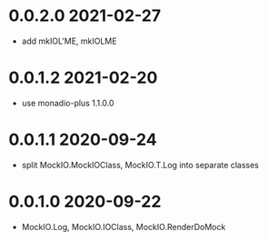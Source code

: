 0.0.2.0 2021-02-27
==================
- add mkIOL'ME, mkIOLME

0.0.1.2 2021-02-20
==================
- use monadio-plus 1.1.0.0

0.0.1.1 2020-09-24
==================
- split MockIO.MockIOClass, MockIO.T.Log into separate classes

0.0.1.0 2020-09-22
==================
- MockIO.Log, MockIO.IOClass, MockIO.RenderDoMock
